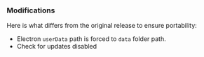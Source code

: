 ### Modifications

Here is what differs from the original release to ensure portability:

* Electron `userData` path is forced to `data` folder path.
* Check for updates disabled